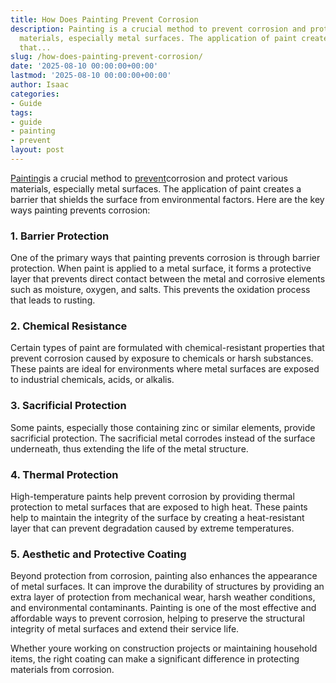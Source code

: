 ```yaml
---
title: How Does Painting Prevent Corrosion
description: Painting is a crucial method to prevent corrosion and protect various
  materials, especially metal surfaces. The application of paint creates a barrier
  that...
slug: /how-does-painting-prevent-corrosion/
date: '2025-08-10 00:00:00+00:00'
lastmod: '2025-08-10 00:00:00+00:00'
author: Isaac
categories:
- Guide
tags:
- guide
- painting
- prevent
layout: post
---
```

[Painting](https://pestpolicy.com/fence-painting-ideas/)is a crucial method to [prevent](https://pestpolicy.com/how-does-oiling-prevent-rusting/)corrosion and protect various materials, especially metal surfaces. The application of paint creates a barrier that shields the surface from environmental factors. Here are the key ways painting prevents corrosion:

###  1. Barrier Protection

One of the primary ways that painting prevents corrosion is through barrier protection. When paint is applied to a metal surface, it forms a protective layer that prevents direct contact between the metal and corrosive elements such as moisture, oxygen, and salts. This prevents the oxidation process that leads to rusting.

###  2. Chemical Resistance

Certain types of paint are formulated with chemical-resistant properties that prevent corrosion caused by exposure to chemicals or harsh substances. These paints are ideal for environments where metal surfaces are exposed to industrial chemicals, acids, or alkalis.

###  3. Sacrificial Protection

Some paints, especially those containing zinc or similar elements, provide sacrificial protection. The sacrificial metal corrodes instead of the surface underneath, thus extending the life of the metal structure.

###  4. Thermal Protection

High-temperature paints help prevent corrosion by providing thermal protection to metal surfaces that are exposed to high heat. These paints help to maintain the integrity of the surface by creating a heat-resistant layer that can prevent degradation caused by extreme temperatures.

###  5. Aesthetic and Protective Coating

Beyond protection from corrosion, painting also enhances the appearance of metal surfaces. It can improve the durability of structures by providing an extra layer of protection from mechanical wear, harsh weather conditions, and environmental contaminants. Painting is one of the most effective and affordable ways to prevent corrosion, helping to preserve the structural integrity of metal surfaces and extend their service life.

Whether youre working on construction projects or maintaining household items, the right coating can make a significant difference in protecting materials from corrosion.